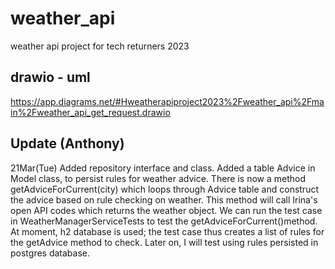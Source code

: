 # weather_api
weather api project for tech returners 2023
## drawio - uml
https://app.diagrams.net/#Hweatherapiproject2023%2Fweather_api%2Fmain%2Fweather_api_get_request.drawio

## Update (Anthony)
21Mar(Tue)
Added repository interface and class. Added a table Advice in Model class, to persist rules for weather advice.
There is now a method getAdviceForCurrent(city) which loops through Advice table and construct the advice based on rule checking on weather. This method will call Irina's open API codes which returns the weather object.
We can run the test case in WeatherManagerServiceTests to test the getAdviceForCurrent()method. At moment, h2 database is used; the test case thus creates a list of rules for the getAdvice method to check. Later on, I will test using rules persisted in postgres database.
